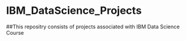 # IBM_DataScience_Projects

##This repositry consists of projects associated with IBM Data Science Course
